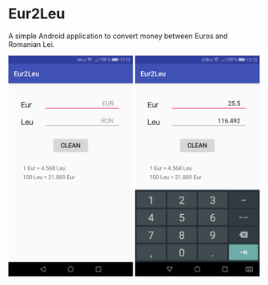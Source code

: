 # Eur2Leu

A simple Android application to convert money between Euros and Romanian Lei.

<img src="./screenshot/Screenshot_20170604-121323.png" width="250"> <img src="./screenshot/Screenshot_20170604-121348.png" width="250">
